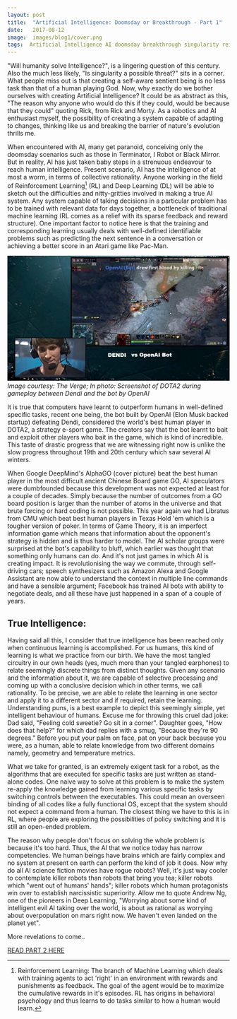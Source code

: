 ```yaml
---
layout: post
title:  "Artificial Intelligence: Doomsday or Breakthrough - Part 1"
date:   2017-08-12
image:  images/blog1/cover.png
tags:  Artificial Intelligence AI doomsday breakthrough singularity reinforcement learning openai go dota2
---
```

"Will humanity solve Intelligence?", is a lingering question of this century. Also the much less likely, "Is singularity a possible threat?" sits in a corner. What people miss out is that creating a self-aware sentient being is no less task than that of a human playing God. Now, why exactly do we bother ourselves with creating Artificial Intelligence? It could be as abstract as this, "The reason why anyone who would do this if they could, would be because that they could" quoting Rick, from Rick and Morty. As a robotics and AI enthusiast myself, the possibility of creating a system capable of adapting to changes, thinking like us and breaking the barrier of nature's evolution thrills me.

When encountered with AI, many get paranoid, conceiving only the doomsday scenarios such as those in Terminator, I Robot or Black Mirror. But in reality, AI has just taken baby steps in a strenuous endeavour to reach human intelligence. Present scenario, AI has the intelligence of at most a worm, in terms of collective rationality. Anyone working in the field of Reinforcement Learning[^1]  (RL) and Deep Learning (DL) will be able to sketch out the difficulties and nitty-gritties involved in making a true AI system. Any system capable of taking decisions in a particular problem has to be trained with relevant data for days together, a bottleneck of traditional machine learning (RL comes as a relief with its sparse feedback and reward structure). One important factor to notice here is that the training and corresponding learning usually deals with well-defined identifiable problems such as predicting the next sentence in a conversation or achieving a better score in an Atari game like Pac-Man.

![DOTA2 during gameplay](/images/blog1/1.jpg)
*Image courtesy: The Verge;  In photo: Screenshot of DOTA2 during gameplay between Dendi and the bot by OpenAI*

It is true that computers have learnt to outperform humans in well-defined specific tasks, recent one being, the bot built by OpenAI (Elon Musk backed startup) defeating Dendi, considered the world's best human player in DOTA2, a strategy e-sport game. The creators say that the bot learnt to bait and exploit other players who bait in the game, which is kind of incredible. This taste of drastic progress that we are witnessing right now is unlike the slow progress throughout 19th and 20th century which saw several AI winters. 

When Google DeepMind's AlphaGO (cover picture) beat the best human player in the most difficult ancient Chinese Board game GO, AI speculators were dumbfounded because this development was not expected at least for a couple of decades. Simply because the number of outcomes from a GO board position is larger than the number of atoms in the universe and that brute forcing or hard coding is not possible. This year again we had Libratus from CMU which beat best human players in Texas Hold 'em which is a tougher version of poker. In terms of Game Theory, it is an imperfect information game which means that information about the opponent's strategy is hidden and is thus harder to model. The AI scholar groups were surprised at the bot's capability to bluff, which earlier was thought that something only humans can do. And it's not just games in which AI is creating impact. It is revolutionising the way we commute, through self-driving cars; speech synthesizers such as Amazon Alexa and Google Assistant are now able to understand the context in multiple line commands and have a sensible argument; Facebook has trained AI bots with ability to negotiate deals, and all these have just happened in a span of a couple of years. 

## True Intelligence:

Having said all this, I consider that true intelligence has been reached only when continuous learning is accomplished. For us humans, this kind of learning is what we practice from our birth. We have the most tangled circuitry in our own heads (yes, much more than your tangled earphones) to relate seemingly discrete things from distinct thoughts. Given any scenario and the information about it, we are capable of selective processing and coming up with a conclusive decision which in other terms, we call rationality. To be precise, we are able to relate the learning in one sector and apply it to a different sector and if required, retain the learning. Understanding puns, is a best example to depict this seemingly simple, yet intelligent behaviour of humans. Excuse me for throwing this cruel dad joke: Dad said, "Feeling cold sweetie? Go sit in a corner". Daughter goes, "How does that help?" for which dad replies with a smug, "Because they're 90 degrees." Before you put your palm on face, pat on your back because you were, as a human, able to relate knowledge from two different domains namely, geometry and temperature metrics.

What we take for granted, is an extremely exigent task for a robot, as the algorithms that are executed for specific tasks are just written as stand-alone codes. One naive way to solve at this problem is to make the system re-apply the knowledge gained from learning various specific tasks by switching controls between the executables. This could mean an overseen binding of all codes like a fully functional OS, except that the system should not expect a command from a human. The closest thing we have to this is in RL, where people are exploring the possibilities of policy switching and it is still an open-ended problem. 

The reason why people don't focus on solving the whole problem is because it's too hard. Thus, the AI that we notice today has narrow competencies. We human beings have brains which are fairly complex and no system at present on earth can perform the kind of job it does. Now why do all AI science fiction movies have rogue robots? Well, it's just way cooler to contemplate killer robots than robots that bring you tea; killer robots which "went out of humans' hands"; killer robots which human protagonists win over to establish narcissistic superiority. Allow me to quote Andrew Ng, one of the pioneers in Deep Learning, "Worrying about some kind of intelligent evil AI taking over the world, is about as rational as worrying about overpopulation on mars right now. We haven't even landed on the planet yet".

More revelations to come..

[READ PART 2 HERE][part2]

[^1]: Reinforcement Learning: The branch of Machine Learning which deals with training agents to act 'right' in an environment with rewards and punishments as feedback. The goal of the agent would be to maximize the cumulative rewards in it's episodes. RL has origins in behavioral psychology and thus learns to do tasks similar to how a human would learn.

[part2]: /blog/ai-doomsday-or-breakthrough-part2/
